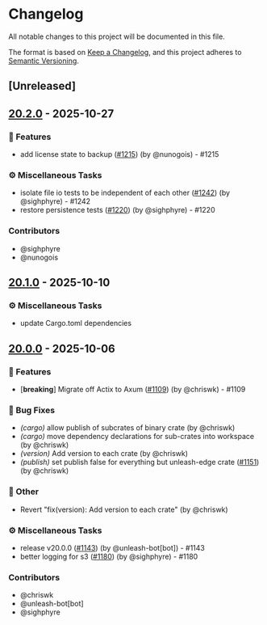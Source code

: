 # Changelog

All notable changes to this project will be documented in this file.

The format is based on [Keep a Changelog](https://keepachangelog.com/en/1.0.0/),
and this project adheres to [Semantic Versioning](https://semver.org/spec/v2.0.0.html).

## [Unreleased]

## [20.2.0](https://github.com/Unleash/unleash-edge/compare/unleash-edge-persistence-v20.1.0...unleash-edge-persistence-v20.2.0) - 2025-10-27

### 🚀 Features
- add license state to backup ([#1215](https://github.com/unleash/unleash-edge/issues/1215)) (by @nunogois) - #1215

### ⚙️ Miscellaneous Tasks
- isolate file io tests to be independent of each other ([#1242](https://github.com/unleash/unleash-edge/issues/1242)) (by @sighphyre) - #1242
- restore persistence tests ([#1220](https://github.com/unleash/unleash-edge/issues/1220)) (by @sighphyre) - #1220

### Contributors

* @sighphyre
* @nunogois

## [20.1.0](https://github.com/Unleash/unleash-edge/compare/unleash-edge-persistence-v20.0.0...unleash-edge-persistence-v20.1.0) - 2025-10-10

### ⚙️ Miscellaneous Tasks
- update Cargo.toml dependencies

## [20.0.0](https://github.com/Unleash/unleash-edge/releases/tag/unleash-edge-persistence-v20.0.0) - 2025-10-06

### 🚀 Features
- [**breaking**] Migrate off Actix to Axum ([#1109](https://github.com/unleash/unleash-edge/issues/1109)) (by @chriswk) - #1109

### 🐛 Bug Fixes
- *(cargo)* allow publish of subcrates of binary crate (by @chriswk)
- *(cargo)* move dependency declarations for sub-crates into workspace (by @chriswk)
- *(version)* Add version to each crate (by @chriswk)
- *(publish)* set publish false for everything but unleash-edge crate ([#1151](https://github.com/unleash/unleash-edge/issues/1151)) (by @chriswk)

### 💼 Other
- Revert "fix(version): Add version to each crate" (by @chriswk)

### ⚙️ Miscellaneous Tasks
- release v20.0.0 ([#1143](https://github.com/unleash/unleash-edge/issues/1143)) (by @unleash-bot[bot]) - #1143
- better logging for s3 ([#1180](https://github.com/unleash/unleash-edge/issues/1180)) (by @sighphyre) - #1180

### Contributors

* @chriswk
* @unleash-bot[bot]
* @sighphyre
